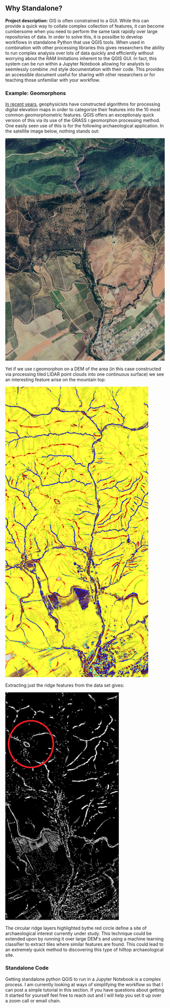 ## Why Standalone?

**Project description:** GIS is often constrained to a GUI. While this can provide a quick way to collate complex collection of features, it can become cumbersome when you need to perform the same task rapidly over large repositories of data. In order to solve this, it is possilbe to develop workflows in standalone Python that use QGIS tools. When used in combination with other processing libraries this gives researchers the ability to run complex analysis over lots of data quickly and efficiently without worrying about the RAM limitations inherent to the QGIS GUI. In fact, this system can be run within a Jupyter Notebook allowing for analysts to seemlessly combine .md style documentation with their code. This provides an accessible document useful for sharing with other researchers or for teaching those unfamiliar with your workflow. 

### Example: Geomorphons

[In recent years](https://www.sciencedirect.com/science/article/abs/pii/S0169555X12005028), geophysicists have constructed algorithms for processing digital elevation maps in order to categorize their features into the 10 most common geomorphometric features. QGIS offers an exceptionaly quick version of this via its use of the GRASS r.geomorphon processing method. One easily seen use of this is for the following archaeological application. In the satellite image below, nothing stands out:

<img src="images/morphs/SAT.png?raw=true"/>

Yet if we use r.geomorphon on a DEM of the area (in this case constructed via processing tiled LIDAR point clouds into one continuous surface) we see an interesting feature arise on the mountain top:

<img src="images/morphs/MORPH.png?raw=true"/>

Extracting just the ridge features from the data set gives:

<img src="images/morphs/Ridge.png?raw=true"/>

The circular ridge layers highlighted bythe red circle define a site of archaeological interest currently under study. This technique could be extended upon by running it over large DEM's and using a machine learning classifier to extract tiles where similar features are found. This could lead to an extremely quick method to discovering this type of hilltop archaeological site. 

### Standalone Code

Getting standalone python QGIS to run in a Jupyter Notebook is a complex process. I am currently looking at ways of simplifying the workflow so that I can post a simple tutorial in this section. If you have questions about getting it started for yourself feel free to reach out and I will help you set it up over a zoom call or email chain. 
